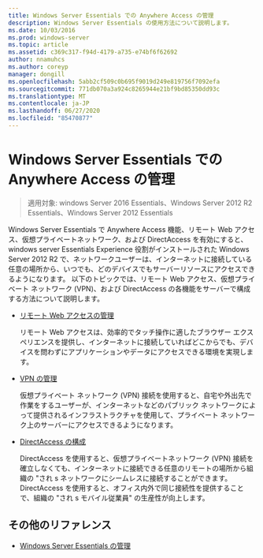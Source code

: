 ```yaml
---
title: Windows Server Essentials での Anywhere Access の管理
description: Windows Server Essentials の使用方法について説明します。
ms.date: 10/03/2016
ms.prod: windows-server
ms.topic: article
ms.assetid: c369c317-f94d-4179-a735-e74bf6f62692
author: nnamuhcs
ms.author: coreyp
manager: dongill
ms.openlocfilehash: 5abb2cf509c0b695f9019d249e819756f7092efa
ms.sourcegitcommit: 771db070a3a924c8265944e21bf9bd85350dd93c
ms.translationtype: MT
ms.contentlocale: ja-JP
ms.lasthandoff: 06/27/2020
ms.locfileid: "85470877"
---
```

# <a name="manage-anywhere-access-in-windows-server-essentials"></a>Windows Server Essentials での Anywhere Access の管理

>適用対象: windows Server 2016 Essentials、Windows Server 2012 R2 Essentials、Windows Server 2012 Essentials

Windows Server Essentials で Anywhere Access 機能、リモート Web アクセス、仮想プライベートネットワーク、および DirectAccess を有効にすると、windows server Essentials Experience 役割がインストールされた Windows Server 2012 R2 で、ネットワークユーザーは、インターネットに接続している任意の場所から、いつでも、どのデバイスでもサーバーリソースにアクセスできるようになります。 以下のトピックでは、リモート Web アクセス、仮想プライベート ネットワーク (VPN)、および DirectAccess の各機能をサーバーで構成する方法について説明します。

-   [リモート Web アクセスの管理](Manage-Remote-Web-Access-in-Windows-Server-Essentials.md)

     リモート Web アクセスは、効率的でタッチ操作に適したブラウザー エクスペリエンスを提供し、インターネットに接続していればどこからでも、デバイスを問わずにアプリケーションやデータにアクセスできる環境を実現します。

-   [VPN の管理](Manage-VPN-in-Windows-Server-Essentials.md)

     仮想プライベート ネットワーク (VPN) 接続を使用すると、自宅や外出先で作業をするユーザーが、インターネットなどのパブリック ネットワークによって提供されるインフラストラクチャを使用して、プライベート ネットワーク上のサーバーにアクセスできるようになります。

-   [DirectAccess の構成](Configure-DirectAccess-in-Windows-Server-Essentials.md)

     DirectAccess を使用すると、仮想プライベートネットワーク (VPN) 接続を確立しなくても、インターネットに接続できる任意のリモートの場所から組織の "され s ネットワークにシームレスに接続することができます。 DirectAccess を使用すると、オフィス内外で同じ接続性を提供することで、組織の "され s モバイル従業員" の生産性が向上します。

## <a name="additional-references"></a>その他のリファレンス

-   [Windows Server Essentials の管理](Manage-Windows-Server-Essentials.md)
